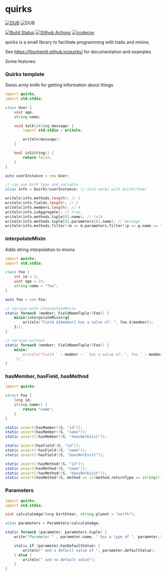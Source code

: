 # quirks
[![DUB](https://img.shields.io/dub/v/quirks)](http://quirks.dub.pm)
![DUB](https://img.shields.io/dub/l/quirks)

[![Build Status](https://dev.azure.com/jochemdejaeghere/github-pipes/_apis/build/status/quirks/CI?branchName=master)](https://dev.azure.com/jochemdejaeghere/github-pipes/_build/latest?definitionId=3&branchName=master)
[![Github Actions](https://github.com/lljochemll/quirks/workflows/ci/badge.svg)](https://github.com/lljochemll/quirks/actions)
[![codecov](https://codecov.io/gh/llJochemll/quirks/branch/master/graph/badge.svg)](https://codecov.io/gh/llJochemll/quirks)


quirks is a small library to facilitate programming with traits and mixins.

See https://lljochemll.github.io/quirks/ for documentation and examples

Some features:

### Quirks template
Swiss army knife for getting information about things
```D
import quirks;
import std.stdio;

class User {
    uint age;
    string name;

    void talk(string message) {
        import std.stdio : writeln;

        writeln(message);
    }

    bool isSitting() {
        return false;
    }
}

auto userInstance = new User;

// can use both type and variable
alias info = Quirks!userInstance; // also works with Quirks!User

writeln(info.methods.length); // 2
writeln(info.fields.length); // 2
writeln(info.members.length); // 4
writeln(info.isAggregate); // true
writeln(info.methods.tuple[0].name); // talk
writeln(info.methods.tuple[0].parameters[0].name); // message
writeln(info.methods.filter!(m => m.parameters.filter!(p => p.name == "message").length > 0).tuple[0].name); // talk 
```

### interpolateMixin
Adds string interpolation to mixins
```D
import quirks;
import std.stdio;

class Foo {
    int id = 1;
    uint age = 23;
    string name = "foo";
}

auto foo = new Foo;

// version with interpolateMixin
static foreach (member; FieldNameTuple!(Foo)) {
    mixin(interpolateMixin(q{
        writeln("Field ${member} has a value of: ", foo.${member});
    }));
}

// version without
static foreach (member; FieldNameTuple!(Foo)) {
    mixin(`
        writeln("Field ` ~ member ~ ` has a value of: ", foo.` ~ member ~ `);
    `);
}
```

### hasMember, hasField, hasMethod
```D
import quirks;

struct Foo {
    long id;
    string name() {
        return "name";
    }
}

static assert(hasMember!(S, "id"));
static assert(hasMember!(S, "name"));
static assert(!hasMember!(S, "doesNotExist"));

static assert(hasField!(S, "id"));
static assert(!hasField!(S, "name"));
static assert(!hasField!(S, "doesNotExist"));

static assert(!hasMethod!(S, "id"));
static assert(hasMethod!(S, "name"));
static assert(!hasMethod!(S, "doesNotExist"));
static assert(hasMethod!(S, method => is(method.returnType == string)));
```

### Parameters
```D
import quirks;
import std.stdio;

uint calculateAge(long birthYear, string planet = "earth");

alias parameters = Parameters!calculateAge;

static foreach (parameter; parameters.tuple) {
    write("Parameter " , parameter.name, " has a type of ", parameter.type.stringof);

    static if (parameter.hasDefaultValue) {
        writeln(" and a default value of ", parameter.defaultValue);
    } else {
        writeln(" and no default value");
    }
}
```
